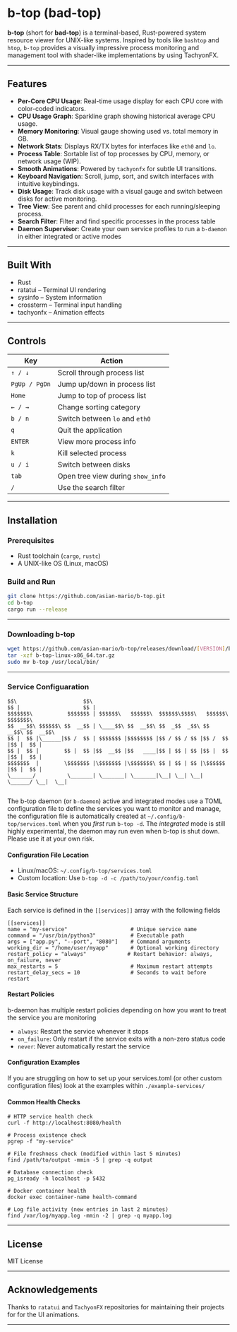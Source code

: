 # b-top (bad-top)

**b-top** (short for **bad-top**) is a terminal-based, Rust-powered system resource viewer for UNIX-like systems. Inspired by tools like `bashtop` and `htop`, `b-top` provides a visually impressive process monitoring and management tool with shader-like implementations by using TachyonFX.

---

## Features

- **Per-Core CPU Usage**: Real-time usage display for each CPU core with color-coded indicators.
- **CPU Usage Graph**: Sparkline graph showing historical average CPU usage.
- **Memory Monitoring**: Visual gauge showing used vs. total memory in GB.
- **Network Stats**: Displays RX/TX bytes for interfaces like `eth0` and `lo`.
- **Process Table**: Sortable list of top processes by CPU, memory, or network usage (WIP).
- **Smooth Animations**: Powered by `tachyonfx` for subtle UI transitions.
- **Keyboard Navigation**: Scroll, jump, sort, and switch interfaces with intuitive keybindings.
- **Disk Usage**: Track disk usage with a visual gauge and switch between disks for active monitoring.
- **Tree View**: See parent and child processes for each running/sleeping process.
- **Search Filter**: Filter and find specific processes in the process table
- **Daemon Supervisor**: Create your own service profiles to run a `b-daemon` in either integrated or active modes


---

## Built With

- Rust
- ratatui – Terminal UI rendering
- sysinfo – System information
- crossterm – Terminal input handling
- tachyonfx – Animation effects

---

## Controls

| Key             | Action                          |
|----------------|----------------------------------|
| `↑ / ↓`        | Scroll through process list      |
| `PgUp / PgDn`  | Jump up/down in process list     |
| `Home`         | Jump to top of process list      |
| `← / →`        | Change sorting category          |
| `b / n`        | Switch between `lo` and `eth0`   |
| `q`            | Quit the application             |
| `ENTER`        | View more process info           |
| `k`            | Kill selected process            |
| `u / i`        | Switch between disks             |
| `tab`          | Open tree view during `show_info`|
| `/`            | Use the search filter            |
---

## Installation

### Prerequisites

- Rust toolchain (`cargo`, `rustc`)
- A UNIX-like OS (Linux, macOS)

### Build and Run

```bash
git clone https://github.com/asian-mario/b-top.git
cd b-top
cargo run --release
```

---
### Downloading b-top
```bash
wget https://github.com/asian-mario/b-top/releases/download/[VERSION]/b-top-linux-x86_64.tar.gz
tar -xzf b-top-linux-x86_64.tar.gz
sudo mv b-top /usr/local/bin/

```
---
### Service Configuaration
```
$$\                     $$\                                                       
$$ |                    $$ |                                                      
$$$$$$$\           $$$$$$$ | $$$$$$\   $$$$$$\  $$$$$$\$$$$\   $$$$$$\  $$$$$$$\  
$$  __$$\ $$$$$$\ $$  __$$ | \____$$\ $$  __$$\ $$  _$$  _$$\ $$  __$$\ $$  __$$\ 
$$ |  $$ |\______|$$ /  $$ | $$$$$$$ |$$$$$$$$ |$$ / $$ / $$ |$$ /  $$ |$$ |  $$ |
$$ |  $$ |        $$ |  $$ |$$  __$$ |$$   ____|$$ | $$ | $$ |$$ |  $$ |$$ |  $$ |
$$$$$$$  |        \$$$$$$$ |\$$$$$$$ |\$$$$$$$\ $$ | $$ | $$ |\$$$$$$  |$$ |  $$ |
\_______/          \_______| \_______| \_______|\__| \__| \__| \______/ \__|  \__|
                                                                                  
```                                                                                  
                                                                                  

The b-top daemon (or `b-daemon`) active and integrated modes use a TOML configuration file to define the services you want to monitor and manage, the configuration file is automatically created at `~/.config/b-top/services.toml` when you *first* run `b-top -d`. The *integrated* mode is still highly experimental, the daemon may run even when b-top is shut down. Please use it at your own risk.

#### Configuration File Location
- Linux/macOS: `~/.config/b-top/services.toml`
- Custom location: Use `b-top -d -c /path/to/your/config.toml`

#### Basic Service Structure
Each service is defined in the `[[services]]` array with the following fields
```
[[services]]
name = "my-service"                    # Unique service name
command = "/usr/bin/python3"           # Executable path
args = ["app.py", "--port", "8080"]    # Command arguments
working_dir = "/home/user/myapp"       # Optional working directory
restart_policy = "always"             # Restart behavior: always, on_failure, never
max_restarts = 5                       # Maximum restart attempts
restart_delay_secs = 10                # Seconds to wait before restart
```
#### Restart Policies
b-daemon has multiple restart policies depending on how you want to treat the service you are monitoring
- `always`: Restart the service whenever it stops
- `on_failure`: Only restart if the service exits with a non-zero status code
- `never`: Never automatically restart the service

#### Configuration Examples
If you are struggling on how to set up your services.toml (or other custom configuration files) look at the examples within `./example-services/`

#### Common Health Checks
```
# HTTP service health check
curl -f http://localhost:8080/health

# Process existence check
pgrep -f "my-service"

# File freshness check (modified within last 5 minutes)
find /path/to/output -mmin -5 | grep -q output

# Database connection check
pg_isready -h localhost -p 5432

# Docker container health
docker exec container-name health-command

# Log file activity (new entries in last 2 minutes)
find /var/log/myapp.log -mmin -2 | grep -q myapp.log
```

---

## License

MIT License

---

## Acknowledgements

Thanks to `ratatui` and `TachyonFX` repositories for maintaining their projects for for the UI animations.

---